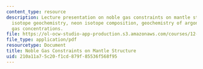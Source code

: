 ```yaml
---
content_type: resource
description: Lecture presentation on noble gas constraints on mantle structure, helium
  isotope geochemistry, neon isotope composition, geochemistry of argon, and noble
  gas concentrations.
file: https://ol-ocw-studio-app-production.s3.amazonaws.com/courses/12-570-seminar-in-geophysics-thermal-and-chemical-evolution-of-the-earth-spring-2005/210a11a75c20f1cd879f85536f568f95_noblegas_lect.pdf
file_type: application/pdf
resourcetype: Document
title: Noble Gas Constraints on Mantle Structure
uid: 210a11a7-5c20-f1cd-879f-85536f568f95
---
```

